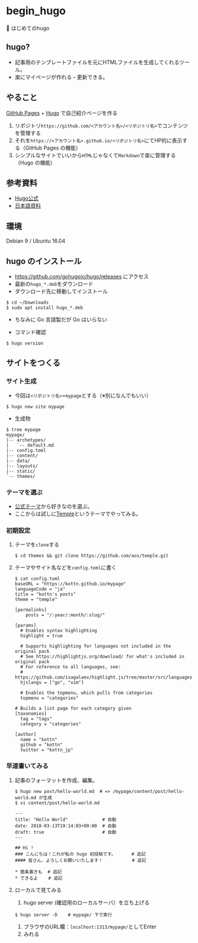 # begin_hugo
:beginner: はじめてのhugo

## hugo?
* 記事用のテンプレートファイルを元にHTMLファイルを生成してくれるツール。
* 楽にマイページが作れる・更新できる。

## やること
[GitHub Pages](https://pages.github.com/) + [Hugo](https://themes.gohugo.io/) で自己紹介ページを作る
1. リポジトリ`https://github.com/<アカウント名>/<リポジトリ名>`でコンテンツを管理する
1. それを`https://<アカウント名>.github.io/<リポジトリ名>`にてHP的に表示する（GitHub Pages の機能）
1. シンプルなサイトでいいから`HTML`じゃなくて`Markdown`で楽に管理する（Hugo の機能）

## 参考資料
* [Hugo公式](https://gohugo.io/hosting-and-deployment/hosting-on-github/)
* [日本語資料](https://qiita.com/eichann/items/4fe61b8b9bbafcfbe847)
<!-- * [完成イメージ](https://kottn.github.io/mypage) -->

## 環境
Debian 9 / Ubuntu 16.04

## hugo のインストール
* https://github.com/gohugoio/hugo/releases にアクセス
* 最新の`hugo_*.deb`をダウンロード
* ダウンロード先に移動してインストール
```
$ cd ~/Downloads
$ sudo apt install hugo_*.deb
```
* ちなみに Go 言語製だが Go はいらない

* コマンド確認
```
$ hugo version
```

## サイトをつくる
### サイト生成
* 今回は`<リポジトリ名>`=`mypage`とする（※別になんでもいい）
```
$ hugo new site mypage
```
* 生成物
```
$ tree mypage
mypage/
|-- archetypes/
|   `-- default.md
|-- config.toml
|-- content/
|-- data/
|-- layouts/
|-- static/
`-- themes/
```

### テーマを選ぶ
* [公式テーマ](https://themes.gohugo.io)から好きなのを選ぶ。
* ここからは試しに[Temple](https://themes.gohugo.io/temple/)というテーマでやってみる。

### 初期設定
1. テーマを`clone`する
    ```
    $ cd themes && git clone https://github.com/aos/temple.git
    ```
1. テーマやサイト名などを`config.toml`に書く  
    ```
    $ cat config.toml
    baseURL = "https://kottn.github.io/mypage"
    languageCode = "ja"
    title = "kottn's posts"
    theme = "temple"

    [permalinks]
        posts = "/:year/:month/:slug/"

    [params]
      # Enables syntax highlighting
      highlight = true 

      # Supports highlighting for languages not included in the original pack
      # See https://highlightjs.org/download/ for what's included in original pack
      # For reference to all languages, see:
      # https://github.com/isagalaev/highlight.js/tree/master/src/languages
      hjslangs = ["go", "vim"]

      # Enables the topmenu, which pulls from categories
      topmenu = "categories"

    # Builds a list page for each category given
    [taxonomies]
      tag = "tags"
      category = "categories"

    [author]
      name = "kottn"
      github = "kottn"
      twitter = "kottn_jp"
    ```

### 早速書いてみる
1. 記事のフォーマットを作成、編集。
    ```
    $ hugo new post/hello-world.md  # => /mypage/content/post/hello-world.md が生成
    $ vi content/post/hello-world.md
    ```
    ```
    ---
    title: "Hello World"             # 自動
    date: 2018-03-13T19:14:03+09:00  # 自動
    draft: true                      # 自動
    ---

    ## Hi !
    ### こんにちは！これが私の hugo 初投稿です。      # 追記
    #### 皆さん、よろしくお願いいたします！           # 追記

    * 箇条書きも  # 追記
    * できるよ    # 追記
    ```

1. ローカルで見てみる
    1. hugo server (確認用のローカルサーバ）を立ち上げる
    ```
    $ hugo server -D    # mypage/ 下で実行
    ```
    1. ブラウザのURL欄：`localhost:1313/mypage/`としてEnter
    1. みれる

    

